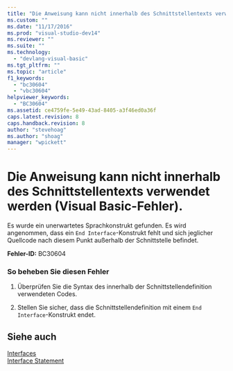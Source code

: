 ```yaml
---
title: "Die Anweisung kann nicht innerhalb des Schnittstellentexts verwendet werden (Visual Basic-Fehler). | Microsoft Docs"
ms.custom: ""
ms.date: "11/17/2016"
ms.prod: "visual-studio-dev14"
ms.reviewer: ""
ms.suite: ""
ms.technology: 
  - "devlang-visual-basic"
ms.tgt_pltfrm: ""
ms.topic: "article"
f1_keywords: 
  - "bc30604"
  - "vbc30604"
helpviewer_keywords: 
  - "BC30604"
ms.assetid: ce4759fe-5e49-43ad-8405-a3f46ed0a36f
caps.latest.revision: 8
caps.handback.revision: 8
author: "stevehoag"
ms.author: "shoag"
manager: "wpickett"
---
```

# Die Anweisung kann nicht innerhalb des Schnittstellentexts verwendet werden (Visual Basic-Fehler).
Es wurde ein unerwartetes Sprachkonstrukt gefunden. Es wird angenommen, dass ein `End Interface`\-Konstrukt fehlt und sich jeglicher Quellcode nach diesem Punkt außerhalb der Schnittstelle befindet.  
  
 **Fehler\-ID:** BC30604  
  
### So beheben Sie diesen Fehler  
  
1.  Überprüfen Sie die Syntax des innerhalb der Schnittstellendefinition verwendeten Codes.  
  
2.  Stellen Sie sicher, dass die Schnittstellendefinition mit einem `End Interface`\-Konstrukt endet.  
  
## Siehe auch  
 [Interfaces](../../visual-basic/programming-guide/language-features/interfaces/index.md)   
 [Interface Statement](../../visual-basic/language-reference/statements/interface-statement.md)